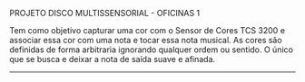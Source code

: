 PROJETO DISCO MULTISSENSORIAL - OFICINAS 1

Tem como objetivo capturar uma cor com o Sensor de Cores TCS 3200 e associar essa cor com uma nota e tocar essa nota musical. As cores são definidas de forma arbitraria
ignorando qualquer ordem ou sentido. O único que se busca e deixar a nota de saída suave e afinada.

-------------------------------------------------------------------------------------------------------------------------------------------------------------------------
